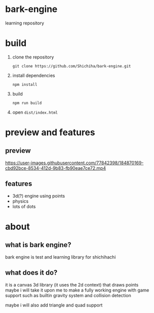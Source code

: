 # bark-engine

learning repository

# build
1. clone the repository
    ```
    git clone https://github.com/Shichiha/bark-engine.git
    ```
1. install dependencies
    ```
    npm install
    ```
1. build
    ```
    npm run build
    ```
1. open `dist/index.html`

# preview and features
## preview
https://user-images.githubusercontent.com/77842398/184870169-cbd92bce-8534-412d-9b83-fb90eae7ce72.mp4




## features
- 3d(?) engine using points 
- physics
- lots of dots

# about
## what is bark engine? 
bark engine is test and learning library for shichihachi

## what does it do?
it is a canvas 3d library (it uses the 2d context) that draws points  
maybe i will take it upon me to make a fully working engine with game support such as builtin gravity system and collision detection  

maybe i will also add triangle and quad support
